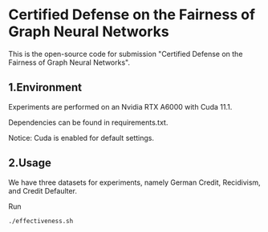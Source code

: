 # Certified Defense on the Fairness of Graph Neural Networks

This is the open-source code for submission "Certified Defense on the Fairness of Graph Neural Networks".



## 1.Environment

Experiments are performed on an Nvidia RTX A6000 with Cuda 11.1. 

Dependencies can be found in requirements.txt.

Notice: Cuda is enabled for default settings.



## 2.Usage
We have three datasets for experiments, namely German Credit, Recidivism, and Credit Defaulter. 


Run

```
./effectiveness.sh
```



















